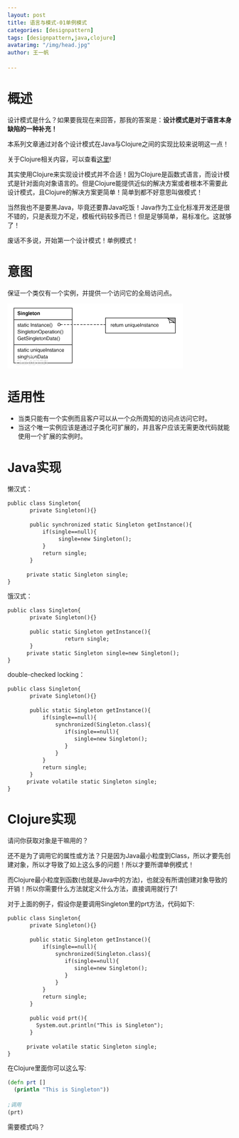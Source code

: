 ```yaml
---
layout: post
title: 语言与模式-01单例模式
categories: [designpattern]
tags: [designpattern,java,clojure]
avatarimg: "/img/head.jpg"
author: 王一帆

---
```


# 概述

设计模式是什么？如果要我现在来回答，那我的答案是：**设计模式是对于语言本身缺陷的一种补充！**

本系列文章通过对各个设计模式在Java与Clojure之间的实现比较来说明这一点！

关于Clojure相关内容，可以查看[这里](/tag/#clojure)!

其实使用Clojure来实现设计模式并不合适！因为Clojure是函数式语言，而设计模式是针对面向对象语言的。但是Clojure能提供近似的解决方案或者根本不需要此设计模式，且Clojure的解决方案更简单！简单到都不好意思叫做模式！

当然我也不是要黑Java，毕竟还要靠Java吃饭！Java作为工业化标准开发还是很不错的，只是表现力不足，模板代码较多而已！但是足够简单，易标准化。这就够了！

废话不多说，开始第一个设计模式！单例模式！

# 意图

保证一个类仅有一个实例，并提供一个访问它的全局访问点。

![](/assets/designpattern/singleton.jpg)

# 适用性

- 当类只能有一个实例而且客户可以从一个众所周知的访问点访问它时。
- 当这个唯一实例应该是通过子类化可扩展的，并且客户应该无需更改代码就能使用一个扩展的实例时。

# Java实现

懒汉式：

``` {.java}
public class Singleton{
       private Singleton(){}

       public synchronized static Singleton getInstance(){
           if(single==null){
                single=new Singleton();
           }
           return single;
       }

      private static Singleton single;
}
```

<!-- more -->

饿汉式：

``` {.java}
public class Singleton{
       private Singleton(){}

       public static Singleton getInstance(){
                  return single;
       }
      private static Singleton single=new Singleton();
}
```

double-checked locking：

``` {.java}
public class Singleton{
       private Singleton(){}

       public static Singleton getInstance(){
           if(single==null){
               synchronized(Singleton.class){
                  if(single==null){
                     single=new Singleton();
                  }
               }
           }
           return single;
       }
      private volatile static Singleton single;
}
```

# Clojure实现

请问你获取对象是干嘛用的？

还不是为了调用它的属性或方法？只是因为Java最小粒度到Class，所以才要先创建对象，所以才导致了如上这么多的问题！所以才要所谓单例模式！

而Clojure最小粒度到函数(也就是Java中的方法)，也就没有所谓创建对象导致的开销！所以你需要什么方法就定义什么方法，直接调用就行了!

对于上面的例子，假设你是要调用Singleton里的prt方法，代码如下:

``` {.java}
public class Singleton{
       private Singleton(){}

       public static Singleton getInstance(){
           if(single==null){
               synchronized(Singleton.class){
                  if(single==null){
                     single=new Singleton();
                  }
               }
           }
           return single;
       }

       public void prt(){
         System.out.println("This is Singleton");
       }

      private volatile static Singleton single;
}
```

在Clojure里面你可以这么写:

```clojure
(defn prt []
  (println "This is Singleton"))

;调用
(prt)
```

需要模式吗？
